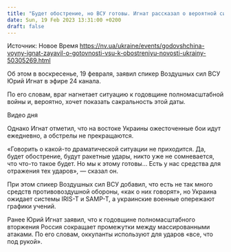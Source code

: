 ```yaml
---
title: "Будет обострение, но ВСУ готовы. Игнат рассказал о вероятной ситуации на годовщину полномасштабной войны"
date: Sun, 19 Feb 2023 13:31:00 +0200
draft: false
---
```

Источник: Новое Время https://nv.ua/ukraine/events/godovshchina-voyny-ignat-zayavil-o-gotovnosti-vsu-k-obostreniyu-novosti-ukrainy-50305269.html


Об этом в воскресенье, 19 февраля, заявил спикер Воздушных сил ВСУ Юрий Игнат в эфире 24 канала.

По его словам, враг нагнетает ситуацию к годовщине полномасштабной войны и, вероятно, хочет показать сакральность этой даты.

  Видео дня   

Однако Игнат отметил, что на востоке Украины ожесточенные бои идут ежедневно, а обстрелы не прекращаются.

«Говорить о какой-то драматической ситуации не приходится. Да, будет обострение, будут ракетные удары, никто уже не сомневается, что что-то такое будет. Но мы к этому готовы… Есть у нас средства для отражения тех ударов», — сказал он.

При этом спикер Воздушных сил ВСУ добавил, что есть не так много средств противовоздушной обороны, «как о них говорят», но Украина ожидает системы IRIS-T и SAMP-T, а украинские военные опережают графики учений.

Ранее Юрий Игнат заявил, что к годовщине полномасштабного вторжения Россия сокращает промежутки между массированными атаками. По его словам, оккупанты используют для ударов «все, что под рукой».
